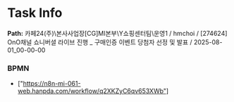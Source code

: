 # Task Info

**Path:** 카페24(주)\본사사업장\[CG]MI본부\Y쇼핑센터팀\운영1 / hmchoi / [274624] OnO채널 쇼니버셜 라이브 진행 _ 구매인증 이벤트 당첨자 선정 및 발표 / 2025-08-01_00-00-00

### BPMN
- ["https://n8n-mi-061-web.hanpda.com/workflow/q2XKZyC6qv653XWb"]

